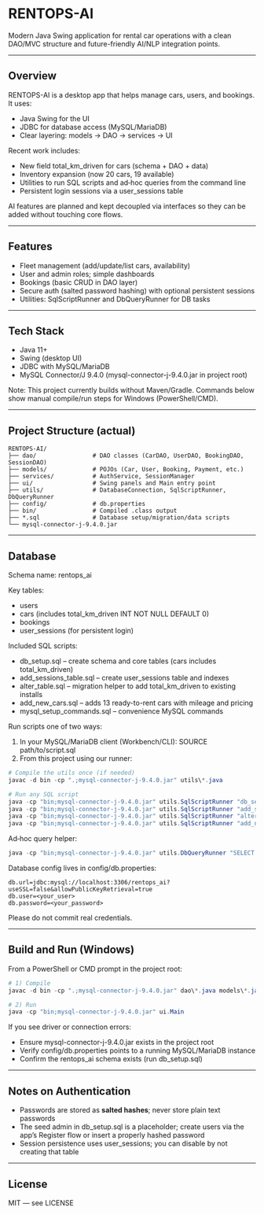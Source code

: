 # RENTOPS-AI
Modern Java Swing application for rental car operations with a clean DAO/MVC structure and future-friendly AI/NLP integration points.

---

## Overview
RENTOPS-AI is a desktop app that helps manage cars, users, and bookings. It uses:
- Java Swing for the UI
- JDBC for database access (MySQL/MariaDB)
- Clear layering: models → DAO → services → UI

Recent work includes:
- New field total_km_driven for cars (schema + DAO + data)
- Inventory expansion (now 20 cars, 19 available)
- Utilities to run SQL scripts and ad‑hoc queries from the command line
- Persistent login sessions via a user_sessions table

AI features are planned and kept decoupled via interfaces so they can be added without touching core flows.

---

## Features
- Fleet management (add/update/list cars, availability)
- User and admin roles; simple dashboards
- Bookings (basic CRUD in DAO layer)
- Secure auth (salted password hashing) with optional persistent sessions
- Utilities: SqlScriptRunner and DbQueryRunner for DB tasks

---

## Tech Stack
- Java 11+
- Swing (desktop UI)
- JDBC with MySQL/MariaDB
- MySQL Connector/J 9.4.0 (mysql-connector-j-9.4.0.jar in project root)

Note: This project currently builds without Maven/Gradle. Commands below show manual compile/run steps for Windows (PowerShell/CMD).

---

## Project Structure (actual)
```
RENTOPS-AI/
├── dao/                # DAO classes (CarDAO, UserDAO, BookingDAO, SessionDAO)
├── models/             # POJOs (Car, User, Booking, Payment, etc.)
├── services/           # AuthService, SessionManager
├── ui/                 # Swing panels and Main entry point
├── utils/              # DatabaseConnection, SqlScriptRunner, DbQueryRunner
├── config/             # db.properties
├── bin/                # Compiled .class output
├── *.sql               # Database setup/migration/data scripts
└── mysql-connector-j-9.4.0.jar
```

---

## Database
Schema name: rentops_ai

Key tables:
- users
- cars (includes total_km_driven INT NOT NULL DEFAULT 0)
- bookings
- user_sessions (for persistent login)

Included SQL scripts:
- db_setup.sql – create schema and core tables (cars includes total_km_driven)
- add_sessions_table.sql – create user_sessions table and indexes
- alter_table.sql – migration helper to add total_km_driven to existing installs
- add_new_cars.sql – adds 13 ready-to-rent cars with mileage and pricing
- mysql_setup_commands.sql – convenience MySQL commands

Run scripts one of two ways:
1) In your MySQL/MariaDB client (Workbench/CLI): SOURCE path/to/script.sql
2) From this project using our runner:

```powershell
# Compile the utils once (if needed)
javac -d bin -cp ".;mysql-connector-j-9.4.0.jar" utils\*.java

# Run any SQL script
java -cp "bin;mysql-connector-j-9.4.0.jar" utils.SqlScriptRunner "db_setup.sql"
java -cp "bin;mysql-connector-j-9.4.0.jar" utils.SqlScriptRunner "add_sessions_table.sql"
java -cp "bin;mysql-connector-j-9.4.0.jar" utils.SqlScriptRunner "alter_table.sql"
java -cp "bin;mysql-connector-j-9.4.0.jar" utils.SqlScriptRunner "add_new_cars.sql"
```

Ad‑hoc query helper:
```powershell
java -cp "bin;mysql-connector-j-9.4.0.jar" utils.DbQueryRunner "SELECT COUNT(*) FROM cars;"
```

Database config lives in config/db.properties:
```
db.url=jdbc:mysql://localhost:3306/rentops_ai?useSSL=false&allowPublicKeyRetrieval=true
db.user=<your_user>
db.password=<your_password>
```
Please do not commit real credentials.

---

## Build and Run (Windows)
From a PowerShell or CMD prompt in the project root:

```powershell
# 1) Compile
javac -d bin -cp ".;mysql-connector-j-9.4.0.jar" dao\*.java models\*.java services\*.java ui\*.java utils\*.java

# 2) Run
java -cp "bin;mysql-connector-j-9.4.0.jar" ui.Main
```

If you see driver or connection errors:
- Ensure mysql-connector-j-9.4.0.jar exists in the project root
- Verify config/db.properties points to a running MySQL/MariaDB instance
- Confirm the rentops_ai schema exists (run db_setup.sql)

---

## Notes on Authentication
- Passwords are stored as **salted hashes**; never store plain text passwords
- The seed admin in db_setup.sql is a placeholder; create users via the app’s Register flow or insert a properly hashed password
- Session persistence uses user_sessions; you can disable by not creating that table

---

## License
MIT — see LICENSE
